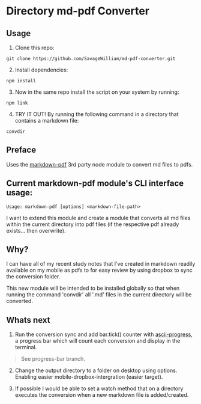 # Directory md-pdf Converter

## Usage

1) Clone this repo:
```
git clone https://github.com/SavageWilliam/md-pdf-converter.git
```

2) Install dependencies:
```
npm install
```

3) Now in the same repo install the script on your system by running:
```
npm link
```

4) TRY IT OUT! By running the following command in a directory that contains a markdown file:
```
convdir
```

## Preface

Uses the [markdown-pdf](https://www.npmjs.com/package/markdown-pdf) 3rd party node module to convert md files to pdfs.

## Current markdown-pdf module's CLI interface usage:
```
Usage: markdown-pdf [options] <markdown-file-path>
```

I want to extend this module and create a module that converts all md files within the current directory into pdf files (if the respective pdf already exists... then overwrite).

## Why?

I can have all of my recent study notes that I've created in markdown readily available on my mobile as pdfs to for easy review by using dropbox to sync the conversion folder.

This new module will be intended to be installed globally so that when running the command 'convdir' all '.md' files in the current directory will be converted.

## Whats next

1) Run the conversion sync and add bar.tick() counter with [ascii-progress](https://github.com/bubkoo/ascii-progress), a progress bar which will count each conversion and display in the terminal.
> See progress-bar branch.

2) Change the output directory to a folder on desktop using options. Enabling easier mobile-dropbox-intergration (easier target).

3) If possible I would be able to set a watch method that on a directory executes the conversion when a new markdown file is added/created.
